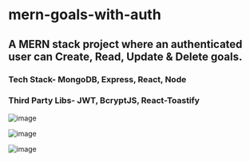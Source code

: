 # mern-goals-with-auth
## A MERN stack project where an authenticated user can Create, Read, Update & Delete goals.
### Tech Stack- MongoDB, Express, React, Node
### Third Party Libs- JWT, BcryptJS, React-Toastify

![image](https://user-images.githubusercontent.com/55393534/205197090-5c000fc6-b6ed-4821-ae5d-f84d91b6bdb1.png)

![image](https://user-images.githubusercontent.com/55393534/205197243-e46c62c7-1c66-4527-b9a5-7fa498d94f50.png)

![image](https://user-images.githubusercontent.com/55393534/205197303-24b19815-23c7-4b58-80a2-9ae808676a35.png)

